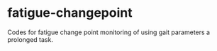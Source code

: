 # fatigue-changepoint
Codes for fatigue change point monitoring of using gait parameters a prolonged task.
